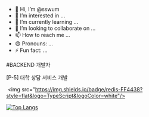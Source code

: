 - 👋 Hi, I’m @sswum
- 👀 I’m interested in ...
- 🌱 I’m currently learning ...
- 💞️ I’m looking to collaborate on ...
- 📫 How to reach me ...
- 😄 Pronouns: ...
- ⚡ Fun fact: ...

<!---
sswum/sswum is a ✨ special ✨ repository because its `README.md` (this file) appears on your GitHub profile.
You can click the Preview link to take a look at your changes.
--->

#BACKEND 개발자

[P-5] 대학 상담 서비스 개발



 <img src="https://img.shields.io/badge/redis-FF4438?style=flat&logo=TypeScript&logoColor=white"/>

[![Top Langs](https://github-readme-stats.vercel.app/api/top-langs/?username=sswum&layout=compact)](https://github.com/sswum/github-readme-stats)
